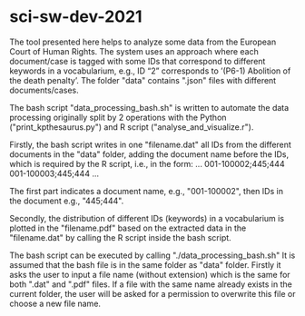 # sci-sw-dev-2021

The tool presented here helps to analyze some data from the European Court of Human Rights. 
The system uses an approach where each document/case is tagged with some IDs that correspond to different keywords in a vocabularium, e.g., ID “2” corresponds to ’(P6-1) Abolition of the death
penalty’. The folder "data" contains ".json" files with different documents/cases.

The bash script "data_processing_bash.sh" is written to automate the data processing originally split by 2 operations with the Python ("print_kpthesaurus.py") and R script ("analyse_and_visualize.r").

Firstly, the bash script writes in one "filename.dat" all IDs from the different documents in the "data" folder, adding the document name before the IDs, which is required by the R script, i.e., in the form:
...
001-100002;445;444
001-100003;445;444
...

The first part indicates a document name, e.g., "001-100002", then IDs in the document e.g., "445;444".

Secondly, the distribution of different IDs (keywords) in a vocabularium is plotted in the "filename.pdf" based on the extracted data in the "filename.dat" by calling the R script inside the bash script.

The bash script can be executed by calling "./data_processing_bash.sh"
It is assumed that the bash file is in the same folder as "data" folder.
Firstly it asks the user to input a file name (without extension) which is the same for both ".dat" and ".pdf" files.
If a file with the same name already exists in the current folder, the user will be asked for a permission to overwrite this file or choose a new file name.
